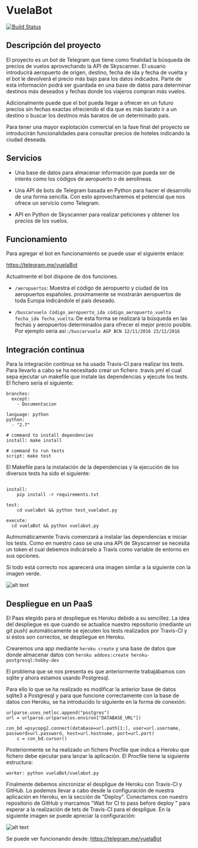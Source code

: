 # VuelaBot

[![Build Status](https://travis-ci.org/jfranguerrero/IV.svg?branch=master)](https://travis-ci.org/jfranguerrero/IV)

## Descripción del proyecto

El proyecto es un bot de Telegram que tiene como finalidad la búsqueda de precios de vuelos aprovechando la API de Skyscanner. El usuario introducirá aeropuerto de origen, destino, fecha de ida y fecha de vuelta y el bot le devolverá el precio más bajo para los datos indicados. Parte de esta información podrá ser guardada en una base de datos para determinar destinos más deseados y fechas donde los viajeros compran más vuelos.

Adicionalmente puede que el bot pueda llegar a ofrecer en un futuro precios sin fechas exactas ofreciendo el día que es más barato ir a un destino o buscar los destinos más baratos de un determinado país.

Para tener una mayor explotación comercial en la fase final del proyecto se introducirán funcionalidades para consultar precios de hoteles indicando la ciudad deseada.

## Servicios

- Una base de datos para almacenar información que pueda ser de interés como los códigos de aeropuerto o de aerolíneas.

- Una API de bots de Telegram basada en Python para hacer el desarrollo de una forma sencilla. Con esto aprovecharemos el potencial que nos ofrece un servicio como Telegram.

- API en Python de Skyscanner para realizar peticiones y obtener los precios de los vuelos.

## Funcionamiento

Para agregar el bot en funcionamiento se puede usar el siguiente enlace:

https://telegram.me/vuelaBot

Actualmente el bot dispone de dos funciones.

- ```/aeropuertos```: Muestra el código de aeropuerto y ciudad de los aeropuertos españoles. proximamente se mostrarán aeropuertos de toda Europa indicándole el país deseado.

- ```/buscarvuelo Código_aeropuerto_ida código_aeropuerto_vuelta fecha_ida fecha_vuelta```: De esta forma se realizará la búsqueda en las fechas y aeropuertos determinados para ofrecer el mejor precio posible. Por ejemplo sería así :```/buscarvuelo AGP BCN 12/11/2016 23/12/2016```


## Integración continua

Para la integración continua se ha usado Travis-CI para realizar los tests. Para llevarlo a cabo se ha necesitado crear un fichero .travis.yml el cual sepa ejecutar un makefile que instale las dependencias y ejecute los tests. El fichero sería el siguiente:


```
branches:
  except:
    - Documentacion

language: python
python:
  - "2.7"

# command to install dependencies
install: make install

# command to run tests
script: make test
```

El Makefile para la instalación de la dependencias y la ejecución de los diversos tests ha sido el siguiente:

```

install:
	pip install -r requirements.txt

test:
	cd vuelaBot && python test_vuelabot.py

execute:
  cd vuelaBot && python vuelabot.py

```

Autmomáticamente Travis comenzará a instalar las dependencias e iniciar los tests. Como en nuestro caso se una una API de Skyscanner se necesita un token el cual debemos indicárselo a Travis como variable de entorno en sus opciones.

Si todo está correcto nos aparecerá una imagen similar a la siguiente con la imagen verde.

![alt text](http://i64.tinypic.com/deppux.png)

## Despliegue en un PaaS

El Paas elegido para el despliegue es Heroku debido a su sencillez. La idea del despliegue
es que cuando se actualice nuestro repositorio (mediante un git push) automáticamente
se ejecuten los tests realizados por Travis-CI y si éstos son correctos, se despliegue
en Heroku.

Crearemos una app mediante ```heroku create``` y una base de datos que donde almacenar datos con ```heroku addons:create heroku-postgresql:hobby-dev ```

El problema que se nos presenta es que anteriormente trabajábamos con sqlite y ahora estamos usando Postgresql.

Para ello lo que se ha realizado es modificar la anterior base de datos sqlite3 a Postgresql y
para que funcione correctamente con la base de datos con Heroku, se ha introducido lo siguiente en la forma de conexión:

```
urlparse.uses_netloc.append("postgres")
url = urlparse.urlparse(os.environ["DATABASE_URL"])

con_bd =psycopg2.connect(database=url.path[1:], user=url.username, password=url.password, host=url.hostname, port=url.port)
    c = con_bd.cursor()

```

Posteriormente se ha realizado un fichero Procfile que indica a Heroku que fichero debe ejecutar para lanzar la aplicación. El Procfile tiene la siguiente estructura:

```
worker: python vuelaBot/vuelabot.py
```

Finalmente debemos sincronizar el despligue de Heroku con Travis-CI y GitHub. Lo podemos llevar a cabo desde la configuración de nuestra aplicación en Heroku, en la sección de "Deploy". Conectamos con nuestro repositorio de GitHub y marcamos "Wait for CI to pass before deploy " para esperar a la realización de tets de Travis-CI para el despligue. En la siguiente imagen se puede apreciar la configuración:


![alt text](http://i67.tinypic.com/2uygdw0.png)

Se puede ver funcionando desde: https://telegram.me/vuelaBot
